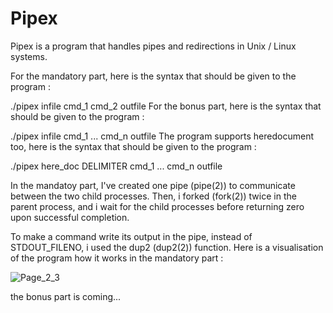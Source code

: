 # Pipex
Pipex is a program that handles pipes and redirections in Unix / Linux systems.

For the mandatory part, here is the syntax that should be given to the program : 
            
./pipex infile cmd_1 cmd_2 outfile
For the bonus part, here is the syntax that should be given to the program : 
            
./pipex infile cmd_1 ... cmd_n outfile
The program supports heredocument too, here is the syntax that should be given to the program :

./pipex here_doc DELIMITER cmd_1 ... cmd_n outfile
             
In the mandatoy part, I've created one pipe (pipe(2)) to communicate between the two child processes. Then, i forked (fork(2)) twice in the parent process, and i wait for the child processes before returning zero upon successful completion. 


To make a command write its output in the pipe, instead of STDOUT_FILENO, i used the dup2 (dup2(2)) function. 
Here is a visualisation of the program how it works in the mandatory part :

![Page_2_3](https://user-images.githubusercontent.com/115739322/226490616-32166bc2-e2c7-4d64-a587-e4fed3b45c85.png)

the bonus part is coming...
